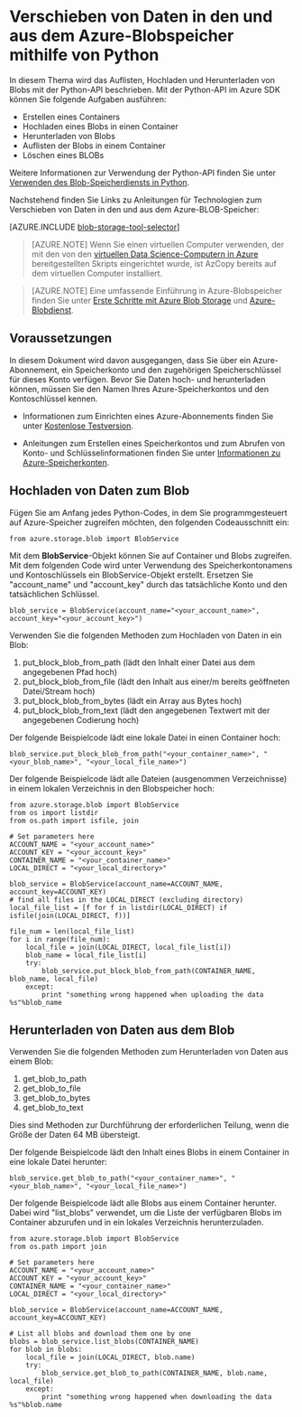 <properties
	pageTitle="Verschieben von Daten in den und aus dem Azure-Blobspeicher mithilfe von Python | Microsoft Azure"
	description="Verschieben von Daten in den und aus dem Azure-Blobspeicher mithilfe von Python"
	services="machine-learning,storage"
	documentationCenter=""
	authors="bradsev"
	manager="jhubbard"
	editor="cgronlun" />

<tags
	ms.service="machine-learning"
	ms.workload="data-services"
	ms.tgt_pltfrm="na"
	ms.devlang="na"
	ms.topic="article"
	ms.date="09/14/2016"
	ms.author="bradsev" />

# Verschieben von Daten in den und aus dem Azure-Blobspeicher mithilfe von Python

In diesem Thema wird das Auflisten, Hochladen und Herunterladen von Blobs mit der Python-API beschrieben. Mit der Python-API im Azure SDK können Sie folgende Aufgaben ausführen:

- Erstellen eines Containers
- Hochladen eines Blobs in einen Container
- Herunterladen von Blobs
- Auflisten der Blobs in einem Container
- Löschen eines BLOBs

Weitere Informationen zur Verwendung der Python-API finden Sie unter [Verwenden des Blob-Speicherdiensts in Python](../storage/storage-python-how-to-use-blob-storage.md).

Nachstehend finden Sie Links zu Anleitungen für Technologien zum Verschieben von Daten in den und aus dem Azure-BLOB-Speicher:

[AZURE.INCLUDE [blob-storage-tool-selector](../../includes/machine-learning-blob-storage-tool-selector.md)]


> [AZURE.NOTE] Wenn Sie einen virtuellen Computer verwenden, der mit den von den [virtuellen Data Science-Computern in Azure](machine-learning-data-science-virtual-machines.md) bereitgestellten Skripts eingerichtet wurde, ist AzCopy bereits auf dem virtuellen Computer installiert.

> [AZURE.NOTE] Eine umfassende Einführung in Azure-Blobspeicher finden Sie unter [Erste Schritte mit Azure Blob Storage](../storage/storage-dotnet-how-to-use-blobs.md) und [Azure-Blobdienst](https://msdn.microsoft.com/library/azure/dd179376.aspx).


## Voraussetzungen

In diesem Dokument wird davon ausgegangen, dass Sie über ein Azure-Abonnement, ein Speicherkonto und den zugehörigen Speicherschlüssel für dieses Konto verfügen. Bevor Sie Daten hoch- und herunterladen können, müssen Sie den Namen Ihres Azure-Speicherkontos und den Kontoschlüssel kennen.

- Informationen zum Einrichten eines Azure-Abonnements finden Sie unter [Kostenlose Testversion](https://azure.microsoft.com/pricing/free-trial/).

- Anleitungen zum Erstellen eines Speicherkontos und zum Abrufen von Konto- und Schlüsselinformationen finden Sie unter [Informationen zu Azure-Speicherkonten](../storage/storage-create-storage-account.md).


## Hochladen von Daten zum Blob

Fügen Sie am Anfang jedes Python-Codes, in dem Sie programmgesteuert auf Azure-Speicher zugreifen möchten, den folgenden Codeausschnitt ein:

	from azure.storage.blob import BlobService

Mit dem **BlobService**-Objekt können Sie auf Container und Blobs zugreifen. Mit dem folgenden Code wird unter Verwendung des Speicherkontonamens und Kontoschlüssels ein BlobService-Objekt erstellt. Ersetzen Sie "account\_name" und "account\_key" durch das tatsächliche Konto und den tatsächlichen Schlüssel.

	blob_service = BlobService(account_name="<your_account_name>", account_key="<your_account_key>")

Verwenden Sie die folgenden Methoden zum Hochladen von Daten in ein Blob:

1. put\_block\_blob\_from\_path (lädt den Inhalt einer Datei aus dem angegebenen Pfad hoch)
2. put\_block\_blob\_from\_file (lädt den Inhalt aus einer/m bereits geöffneten Datei/Stream hoch)
3. put\_block\_blob\_from\_bytes (lädt ein Array aus Bytes hoch)
4. put\_block\_blob\_from\_text (lädt den angegebenen Textwert mit der angegebenen Codierung hoch)

Der folgende Beispielcode lädt eine lokale Datei in einen Container hoch:

	blob_service.put_block_blob_from_path("<your_container_name>", "<your_blob_name>", "<your_local_file_name>")

Der folgende Beispielcode lädt alle Dateien (ausgenommen Verzeichnisse) in einem lokalen Verzeichnis in den Blobspeicher hoch:

	from azure.storage.blob import BlobService
	from os import listdir
	from os.path import isfile, join

	# Set parameters here
	ACCOUNT_NAME = "<your_account_name>"
	ACCOUNT_KEY = "<your_account_key>"
	CONTAINER_NAME = "<your_container_name>"
	LOCAL_DIRECT = "<your_local_directory>"		

	blob_service = BlobService(account_name=ACCOUNT_NAME, account_key=ACCOUNT_KEY)
	# find all files in the LOCAL_DIRECT (excluding directory)
	local_file_list = [f for f in listdir(LOCAL_DIRECT) if isfile(join(LOCAL_DIRECT, f))]

	file_num = len(local_file_list)
	for i in range(file_num):
	    local_file = join(LOCAL_DIRECT, local_file_list[i])
	    blob_name = local_file_list[i]
	    try:
	        blob_service.put_block_blob_from_path(CONTAINER_NAME, blob_name, local_file)
	    except:
	        print "something wrong happened when uploading the data %s"%blob_name


## Herunterladen von Daten aus dem Blob

Verwenden Sie die folgenden Methoden zum Herunterladen von Daten aus einem Blob:
1. get\_blob\_to\_path
2. get\_blob\_to\_file
3. get\_blob\_to\_bytes
4. get\_blob\_to\_text

Dies sind Methoden zur Durchführung der erforderlichen Teilung, wenn die Größe der Daten 64 MB übersteigt.

Der folgende Beispielcode lädt den Inhalt eines Blobs in einem Container in eine lokale Datei herunter:

	blob_service.get_blob_to_path("<your_container_name>", "<your_blob_name>", "<your_local_file_name>")

Der folgende Beispielcode lädt alle Blobs aus einem Container herunter. Dabei wird "list\_blobs" verwendet, um die Liste der verfügbaren Blobs im Container abzurufen und in ein lokales Verzeichnis herunterzuladen.

	from azure.storage.blob import BlobService
	from os.path import join

	# Set parameters here
	ACCOUNT_NAME = "<your_account_name>"
	ACCOUNT_KEY = "<your_account_key>"
	CONTAINER_NAME = "<your_container_name>"
	LOCAL_DIRECT = "<your_local_directory>"		

	blob_service = BlobService(account_name=ACCOUNT_NAME, account_key=ACCOUNT_KEY)

	# List all blobs and download them one by one
	blobs = blob_service.list_blobs(CONTAINER_NAME)
	for blob in blobs:
	    local_file = join(LOCAL_DIRECT, blob.name)
	    try:
	        blob_service.get_blob_to_path(CONTAINER_NAME, blob.name, local_file)
	    except:
	        print "something wrong happened when downloading the data %s"%blob.name

<!---HONumber=AcomDC_0921_2016-->